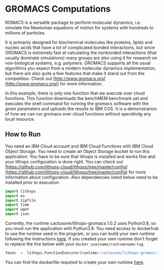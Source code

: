 # GROMACS Computations

ROMACS is a versatile package to perform molecular dynamics, i.e. simulate the Newtonian equations of motion for systems with hundreds to millions of particles.

It is primarily designed for biochemical molecules like proteins, lipids and nucleic acids that have a lot of complicated bonded interactions, but since GROMACS is extremely fast at calculating the nonbonded interactions (that usually dominate simulations) many groups are also using it for research on non-biological systems, e.g. polymers. GROMACS supports all the usual algorithms you expect from a modern molecular dynamics implementation, but there are also quite a few features that make it stand out from the competition. Check out [http://www.gromacs.org](http://www.gromacs.org/) for more information.

In this example, there is only one function that we execute over cloud functions. This function downloads the benchMEM benchmark set and executes the shell command for running the gromacs software with the given parameters and uploads the results to IBM COS. It is a demonstrarion of how we can run gromacs over cloud functions without spendindg any local resource. 

## How to Run
You need an IBM Cloud account and IBM Cloud Functions with IBM Cloud Object Storage. You need to create an Object Storage bucket to run this application. You have to be sure that lithops is installed and works fine and your lithops configuration is done right. You can check out [https://github.com/lithops-cloud/lithops/tree/master/config](https://github.com/lithops-cloud/lithops/tree/master/config) for more information about configuration. Also dependencies listed below need to be installed prior to execution:
```python
import lithops
import os
import zipfile
import time
import wget
import json
```
Currently, the runtime cactusone/lithops-gromacs:1.0.2 uses Python3.8, so you must run the application with Python3.8. You need access to dockerhub to use the runtime used in the program, or you can build your own runtime following the instructions [here](https://github.com/lithops-cloud/lithops/tree/master/runtime/ibm_cf). If you created your own runtime don't forget to replace the line below with your `docker_username/runtimename:tag`.
```python
fexec  =  lithops.FunctionExecutor(runtime='cactusone/lithops-gromacs:1.0.2', runtime_memory=2048)
```
You can find the dockerfile required to create your own runtime [here](https://github.com/lithops-cloud/applications/blob/master/gromacs/Dockerfile). 

